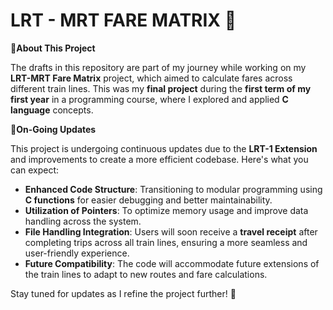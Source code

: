 # **LRT - MRT FARE MATRIX 🚉**

**🚆About This Project**

The drafts in this repository are part of my journey while working on my **LRT-MRT Fare Matrix** project, which aimed to calculate fares across different train lines. This was my **final project** during the **first term of my first year** in a programming course, where I explored and applied **C language** concepts.  

**🚧On-Going Updates**

This project is undergoing continuous updates due to the **LRT-1 Extension** and improvements to create a more efficient codebase. Here's what you can expect:  

- **Enhanced Code Structure**: Transitioning to modular programming using **C functions** for easier debugging and better maintainability.  
- **Utilization of Pointers**: To optimize memory usage and improve data handling across the system.  
- **File Handling Integration**: Users will soon receive a **travel receipt** after completing trips across all train lines, ensuring a more seamless and user-friendly experience.  
- **Future Compatibility**: The code will accommodate future extensions of the train lines to adapt to new routes and fare calculations.  

Stay tuned for updates as I refine the project further! 🚀 

